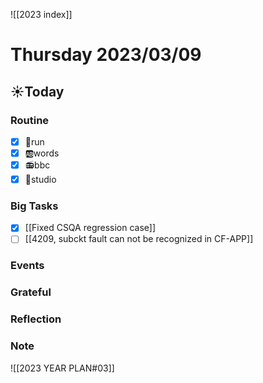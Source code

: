 ![[2023 index]]
# Thursday 2023/03/09
## ☀Today
### Routine
- [x] 🏃run
- [x] 🆎words
- [x] 📻bbc
- [x] 📘studio
### Big Tasks
* [x] [[Fixed CSQA regression case]]
* [ ] [[4209, subckt fault can not be recognized in CF-APP]]
### Events
### Grateful
### Reflection
### Note

![[2023 YEAR PLAN#03]]